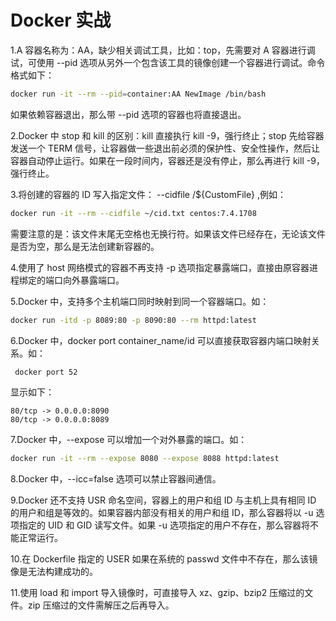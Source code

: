 # Docker 实战

1.A 容器名称为：AA，缺少相关调试工具，比如：top，先需要对 A 容器进行调试，可使用 --pid 选项从另外一个包含该工具的镜像创建一个容器进行调试。命令格式如下：

```bash
docker run -it --rm --pid=container:AA NewImage /bin/bash
```

如果依赖容器退出，那么带 --pid 选项的容器也将直接退出。

2.Docker 中 stop 和 kill 的区别：kill 直接执行 kill -9，强行终止；stop 先给容器发送一个 TERM 信号，让容器做一些退出前必须的保护性、安全性操作，然后让容器自动停止运行。如果在一段时间内，容器还是没有停止，那么再进行 kill -9，强行终止。

3.将创建的容器的 ID 写入指定文件： --cidfile /${CustomFile} ,例如：

```bash
docker run -it --rm --cidfile ~/cid.txt centos:7.4.1708
```

需要注意的是：该文件末尾无空格也无换行符。如果该文件已经存在，无论该文件是否为空，那么是无法创建新容器的。

4.使用了 host 网络模式的容器不再支持 -p 选项指定暴露端口，直接由原容器进程绑定的端口向外暴露端口。

5.Docker 中，支持多个主机端口同时映射到同一个容器端口。如：

```bash
docker run -itd -p 8089:80 -p 8090:80 --rm httpd:latest
```

6.Docker 中，docker port container_name/id 可以直接获取容器内端口映射关系。如：

```bash
 docker port 52
```

显示如下：

```text
80/tcp -> 0.0.0.0:8090
80/tcp -> 0.0.0.0:8089
```

7.Docker 中，--expose 可以增加一个对外暴露的端口。如：

```bash
docker run -it --rm --expose 8080 --expose 8088 httpd:latest
```

8.Docker 中，--icc=false 选项可以禁止容器间通信。

9.Docker 还不支持 USR 命名空间，容器上的用户和组 ID 与主机上具有相同 ID 的用户和组是等效的。如果容器内部没有相关的用户和组 ID，那么容器将以 -u 选项指定的 UID 和 GID 读写文件。如果 -u 选项指定的用户不存在，那么容器将不能正常运行。

10.在 Dockerfile 指定的 USER 如果在系统的 passwd 文件中不存在，那么该镜像是无法构建成功的。

11.使用 load 和 import 导入镜像时，可直接导入 xz、gzip、bzip2 压缩过的文件。zip 压缩过的文件需解压之后再导入。
